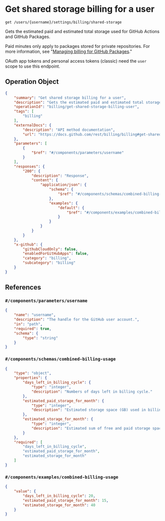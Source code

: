 # Get shared storage billing for a user

`get /users/{username}/settings/billing/shared-storage`

Gets the estimated paid and estimated total storage used for GitHub Actions and GitHub Packages.

Paid minutes only apply to packages stored for private repositories. For more information, see "[Managing billing for GitHub Packages](https://docs.github.com/github/setting-up-and-managing-billing-and-payments-on-github/managing-billing-for-github-packages)."

OAuth app tokens and personal access tokens (classic) need the `user` scope to use this endpoint.

## Operation Object

```json
{
    "summary": "Get shared storage billing for a user",
    "description": "Gets the estimated paid and estimated total storage used for GitHub Actions and GitHub Packages.\n\nPaid minutes only apply to packages stored for private repositories. For more information, see \"[Managing billing for GitHub Packages](https://docs.github.com/github/setting-up-and-managing-billing-and-payments-on-github/managing-billing-for-github-packages).\"\n\nOAuth app tokens and personal access tokens (classic) need the `user` scope to use this endpoint.",
    "operationId": "billing/get-shared-storage-billing-user",
    "tags": [
        "billing"
    ],
    "externalDocs": {
        "description": "API method documentation",
        "url": "https://docs.github.com/rest/billing/billing#get-shared-storage-billing-for-a-user"
    },
    "parameters": [
        {
            "$ref": "#/components/parameters/username"
        }
    ],
    "responses": {
        "200": {
            "description": "Response",
            "content": {
                "application/json": {
                    "schema": {
                        "$ref": "#/components/schemas/combined-billing-usage"
                    },
                    "examples": {
                        "default": {
                            "$ref": "#/components/examples/combined-billing-usage"
                        }
                    }
                }
            }
        }
    },
    "x-github": {
        "githubCloudOnly": false,
        "enabledForGitHubApps": false,
        "category": "billing",
        "subcategory": "billing"
    }
}
```

## References

### `#/components/parameters/username`

```json
{
    "name": "username",
    "description": "The handle for the GitHub user account.",
    "in": "path",
    "required": true,
    "schema": {
        "type": "string"
    }
}
```

### `#/components/schemas/combined-billing-usage`

```json
{
    "type": "object",
    "properties": {
        "days_left_in_billing_cycle": {
            "type": "integer",
            "description": "Numbers of days left in billing cycle."
        },
        "estimated_paid_storage_for_month": {
            "type": "integer",
            "description": "Estimated storage space (GB) used in billing cycle."
        },
        "estimated_storage_for_month": {
            "type": "integer",
            "description": "Estimated sum of free and paid storage space (GB) used in billing cycle."
        }
    },
    "required": [
        "days_left_in_billing_cycle",
        "estimated_paid_storage_for_month",
        "estimated_storage_for_month"
    ]
}
```

### `#/components/examples/combined-billing-usage`

```json
{
    "value": {
        "days_left_in_billing_cycle": 20,
        "estimated_paid_storage_for_month": 15,
        "estimated_storage_for_month": 40
    }
}
```